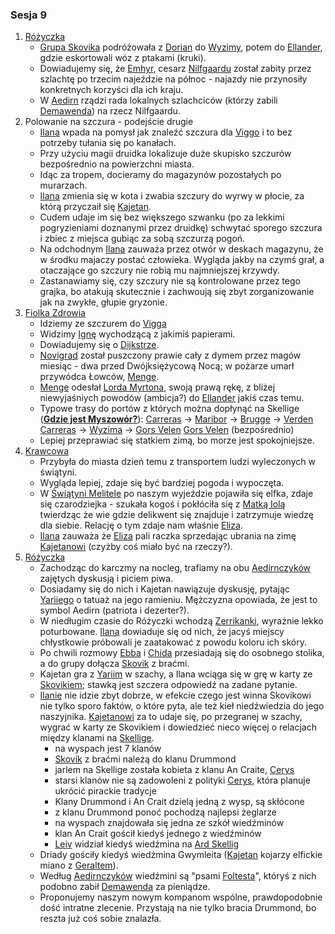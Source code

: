 ### Sesja 9
1. [Różyczka](#l_rozyczka)
    * [Grupa Skovika](#p_wedrowna_banda_skovika) podróżowała z [Dorian](#l_dorian) do [Wyzimy](#l_wyzima), potem do [Ellander](#l_m_ellander), gdzie eskortowali wóz z ptakami (kruki).
    * Dowiadujemy się, że [Emhyr](#p_emhyr), cesarz [Nilfgaardu](#l_nilfgaard) został zabity przez szlachtę po trzecim najeździe na północ - najazdy nie przynosiły konkretnych korzyści dla ich kraju.
    * W [Aedirn](#l_aedirn) rządzi rada lokalnych szlachciców (którzy zabili [Demawenda](#p_krol_demawend)) na rzecz Nilfgaardu.
2. Polowanie na szczura - podejście drugie
    * [Ilana](#g_ilana) wpada na pomysł jak znaleźć szczura dla [Viggo](#p_viggo_regner) i to bez potrzeby tułania się po kanałach.
    * Przy użyciu magii druidka lokalizuje duże skupisko szczurów bezpośrednio na powierzchni miasta. 
    * Idąc za tropem, docieramy do magazynów pozostałych po murarzach.
    * [Ilana](#g_ilana) zmienia się w kota i zwabia szczury do wyrwy w płocie, za którą przyczaił się [Kajetan](#g_kajetan).
    * Cudem udaje im się bez większego szwanku (po za lekkimi pogryzieniami doznanymi przez druidkę) schwytać sporego szczura i zbiec z miejsca gubiąc za sobą szczurzą pogoń.
    * Na odchodnym [Ilana](#g_ilana) zauważa przez otwór w deskach magazynu, że w środku majaczy postać człowieka. Wygląda jakby na czymś grał, a otaczające go szczury nie robią mu najmniejszej krzywdy.
    * Zastanawiamy się, czy szczury nie są kontrolowane przez tego grajka, bo atakują skutecznie i zachwoują się zbyt zorganizowanie jak na zwykłe, głupie gryzonie.
2. [Fiolka Zdrowia](#l_fiolka_zdrowia)
    * Idziemy ze szczurem do [Vigga](#p_viggo_regner)
    * Widzimy [Ignę](#p_igna) wychodzącą z jakimiś papierami.
    * Dowiadujemy się o [Dijkstrze](#p_dijsktra).
    * [Novigrad](#l_novigrad) został puszczony prawie cały z dymem przez magów miesiąc - dwa przed Dwójksiężycową Nocą; w pożarze umarł przywódca Łowców, [Menge](#p_menge).
    * [Menge](#p_menge) odesłał [Lorda Myrtona](#p_lord_myrton), swoją prawą rękę, z bliżej niewyjaśniych powodów (ambicja?) do [Ellander](#l_ellander) jakiś czas temu.
    * Typowe trasy do portów z których można dopłynąć na Skellige (**[Gdzie jest Myszowór?](#z_q10)**):
        [Carreras](#l_carreras) → [Maribor](#l_maribor) → [Brugge](#l_brugge) → [Verden](#l_verden)
        [Carreras](#l_carreras) → [Wyzima](#l_wyzima) → [Gors Velen](#l_gors_velen)
        [Gors Velen](#l_gors_velen) (bezpośrednio)
    * Lepiej przeprawiać się statkiem zimą, bo morze jest spokojniejsze.
3. [Krawcowa](#p_eliza)
    * Przybyła do miasta dzień temu z transportem ludzi wyleczonych w świątyni.
    * Wygląda lepiej, zdaje się być bardziej pogoda i wypoczęta.
    * W [Świątyni Melitele](#l_smelitele) po naszym wyjeździe pojawiła się elfka, zdaje się czarodziejka - szukała kogoś i pokłóciła się z [Matką Iolą](#p_matka_iola) twierdząc że wie gdzie delikwent się znajduje i zatrzymuje wiedzę dla siebie. Relację o tym zdaje nam właśnie [Eliza](#p_eliza).
    * [Ilana](#g_ilana) zauważa że [Eliza](#p_eliza) pali raczka sprzedając ubrania na zimę [Kajetanowi](#g_kajetan) (czyżby coś miało być na rzeczy?).
4. [Różyczka](#l_rozyczka)
    * Zachodząc do karczmy na nocleg, trafiamy na obu [Aedirnczyków](#p_yarii) zajętych dyskusją i piciem piwa.
    * Dosiadamy się do nich i Kajetan nawiązuje dyskusję, pytając [Yariiego](#p_yarii) o tatuaż na jego ramieniu. Mężczyzna opowiada, że jest to symbol Aedirn (patriota i dezerter?).
    * W niedługim czasie do Różyczki wchodzą [Zerrikanki](#p_chida), wyraźnie lekko poturbowane. [Ilana](#g_ilana) dowiaduje się od nich, że jacyś miejscy chłystkowie próbowali je zaatakować z powodu koloru ich skóry.
    * Po chwili rozmowy [Ebba](#p_ebba) i [Chida](#p_chida) przesiadają się do osobnego stolika, a do grupy dołącza [Skovik](#p_skovik) z braćmi.
    * Kajetan gra z [Yariim](#p_yarii) w szachy, a Ilana wciąga się w grę w karty ze [Skovikiem](#p_skovik); stawką jest szczera odpowiedź na zadane pytanie.
    * [Ilanie](#g_ilana) nie idzie zbyt dobrze, w efekcie czego jest winna Skovikowi nie tylko sporo faktów, o które pyta, ale też kieł niedźwiedzia do jego naszyjnika. [Kajetanowi](#g_kajetan) za to udaje się, po przegranej w szachy, wygrać w karty ze Skovikiem i dowiedzieć nieco więcej o relacjach między klanami na [Skellige](#l_wyspy_skellige).
        * na wyspach jest 7 klanów
        * [Skovik](#p_skovik) z braćmi należą do klanu Drummond
        * jarlem na Skellige została kobieta z klanu An Craite, [Cerys](#p_cerys)
        * starsi klanów nie są zadowoleni z polityki [Cerys](#p_cerys), która planuje ukrócić pirackie tradycje
        * Klany Drummond i An Crait dzielą jedną z wysp, są skłócone
        * z klanu Drummond ponoć pochodzą najlepsi żeglarze
        * na wyspach znajdowała się jedna ze szkół wiedźminów
        * klan An Crait gościł kiedyś jednego z wiedźminów
        * [Leiv](#p_leiv) widział kiedyś wiedźmina na [Ard Skellig](#l_ard_skellig)
    * Driady gościły kiedyś wiedźmina Gwymleita ([Kajetan](#g_kajetan) kojarzy elfickie miano z [Geraltem](#p_geralt)).
    * Według [Aedirnczyków](#p_yarii) wiedźmini są "psami [Foltesta](#p_krol_foltest)", któryś z nich podobno zabił [Demawenda](#p_krol_demawend) za pieniądze.
    * Proponujemy naszym nowym kompanom wspólne, prawdopodobnie dość intratne zlecenie. Przystają na nie tylko bracia Drummond, bo reszta już coś sobie znalazła.
